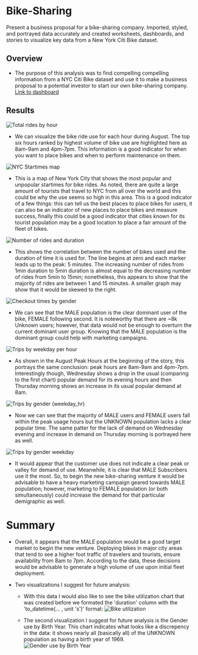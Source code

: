 # Bike-Sharing
Present a business proposal for a bike-sharing company. Imported, styled, and portrayed data accurately and created worksheets, dashboards, and stories to visualize key data from a New York Citi Bike dataset.


## Overview

  - The purpose of this analysis was to find compelling compelling information from a NYC Citi Bike dataset and use it to make a business proposal to a potential investor to start our own bike-sharing company. [Link to dashboard](https://public.tableau.com/app/profile/kenneth.n.beadle/viz/NYCCitiBikeRideData/NYCCitiBikeData)



## Results

![Total rides by hour](https://user-images.githubusercontent.com/78178900/121843768-7f76db80-cca8-11eb-925c-b737fd72758c.png)
- We can visualize the bike ride use for each hour during August. The top six hours ranked by highest volume of bike use are highlighted here as 8am-9am and 4pm-7pm. This information is a good indicator for when you want to place bikes and when to perform maintenance on them.


![NYC Startimes map](https://user-images.githubusercontent.com/78178900/121843875-ae8d4d00-cca8-11eb-99ff-7471f693f902.png)
- This is a map of New York City that shows the most popular and unpopular startimes for bike rides. As noted, there are quite a large amount of tourists that travel to NYC from all over the world and this could be why the use seems so high in this area. This is a good indicator of a few things: this can tell us the best places to place bikes for users, it can also be an indicator of new places to place bikes and measure success, finally this could be a good indicator that cities known for its tourist population may be a good location to place a fair amount of the fleet of bikes.


![Number of rides and duration](https://user-images.githubusercontent.com/78178900/121843918-bf3dc300-cca8-11eb-9276-f418217c2499.png)

- This shows the correlation between the number of bikes used and the duration of time it is used for. The line begins at zero and each marker leads up to the peak: 5 minutes. The increasing number of rides from 1min duration to 5min duration is almost equal to the decreasing number of rides from 5min to 15min; nonetheless, this appears to show that the majority of rides are between 1 and 15 minutes. A smaller graph may show that it would be skewed to the right.


![Checkout times by gender](https://user-images.githubusercontent.com/78178900/121843949-cfee3900-cca8-11eb-858c-3a527225aa15.png)
- We can see that the MALE population is the clear dominant user of the bike, FEMALE following second. It is noteworthy that there are ~8k Unknown users; however, that data would not be enough to overturn the current dominant user group. Knowing that the MALE population is the dominant group could help with marketing campaigns. 


![Trips by weekday per hour](https://user-images.githubusercontent.com/78178900/121843992-dd0b2800-cca8-11eb-8a99-b0a918d02c30.png)
- As shown in the August Peak Hours at the beginning of the story, this portrays the same conclusion: peak hours are 8am-9am and 4pm-7pm. Interestingly though, Wednesday shows a drop in the usual (comparing to the first chart) popular demand for its evening hours and then Thursday morning shows an increase in its usual popular demand at 8am. 


![Trips by gender (weekday_hr)](https://user-images.githubusercontent.com/78178900/121844051-f3b17f00-cca8-11eb-91bd-6d8dd4a75657.png)
- Now we can see that the majority of MALE users and FEMALE users fall within the peak usage hours but the UNKNOWN population lacks a clear popular time. The same patter for the lack of demand on Wednesday evening and increase in demand on Thursday morning is portrayed here as well.


![Trips by gender weekday](https://user-images.githubusercontent.com/78178900/121844085-0330c800-cca9-11eb-8193-670f481213d4.png)
- It would appear that the customer use does not indicate a clear peak or valley for demand of use. Meanwhile, it is clear that MALE Subscribers use it the most. So, to begin the new bike-sharing venture it would be advisable to have a heavy marketing campaign geared towards MALE population; however, marketing to FEMALE population (or both simultaneously) could increase the demand for that particular demigraphic as well.


# Summary

- Overall, it appears that the MALE population would be a good target market to begin the new venture. Deploying bikes in major city areas that tend to see a higher foot traffic of travelers and tourists, ensure availability from 8am to 7pm. According to the data, these decisions would be advisable to generate a high volume of use upon initial fleet deployment. 

- Two visualizations I suggest for future analysis:
  
  - With this data I would also like to see the bike utilization chart that was created before we formated the 'duration' column with the 'to_datetime(... , unit 's')' format:
  ![Bike utilization](https://user-images.githubusercontent.com/78178900/121846773-2bbac100-ccad-11eb-8b53-798936a8a9d8.png)


  - The second visualization I suggest for future analysis is the Gender use by Birth Year. This chart indicates what looks like a discrepency in the data: it shows nearly all (basically all) of the UNKNOWN population as having a birth year of 1969.
  ![Gender use by Birth Year](https://user-images.githubusercontent.com/78178900/121847631-7be65300-ccae-11eb-837f-340be2c2d7f9.png)

